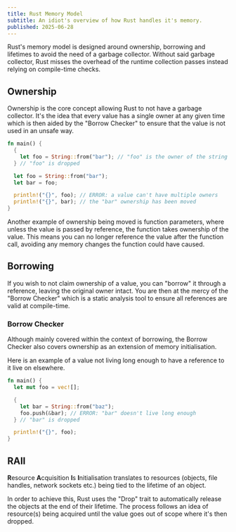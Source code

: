 ```yaml
---
title: Rust Memory Model
subtitle: An idiot's overview of how Rust handles it's memory.
published: 2025-06-28
---
```


Rust's memory model is designed around ownership, borrowing and lifetimes to
avoid the need of a garbage collector. Without said garbage collector, Rust
misses the overhead of the runtime collection passes instead relying on
compile-time checks.

## Ownership

Ownership is the core concept allowing Rust to not have a garbage collector.
It's the idea that every value has a single owner at any given time which is
then aided by the "Borrow Checker" to ensure that the value is not used in an
unsafe way.

```rust
fn main() {
  {
    let foo = String::from("bar"); // "foo" is the owner of the string
  } // "foo" is dropped

  let foo = String::from("bar");
  let bar = foo;

  println!("{}", foo); // ERROR: a value can't have multiple owners
  println!("{}", bar); // the "bar" ownership has been moved
}
```

Another example of ownership being moved is function parameters, where unless
the value is passed by reference, the function takes ownership of the value.
This means you can no longer reference the value after the function call,
avoiding any memory changes the function could have caused.

## Borrowing

If you wish to not claim ownership of a value, you can "borrow" it through a
reference, leaving the original owner intact. You are then at the mercy of the
"Borrow Checker" which is a static analysis tool to ensure all references are
valid at compile-time.

### Borrow Checker

Although mainly covered within the context of borrowing, the Borrow Checker also
covers ownership as an extension of memory initialisation.

Here is an example of a value not living long enough to have a reference to it
live on elsewhere.

```rust
fn main() {
  let mut foo = vec![];

  {
    let bar = String::from("baz");
    foo.push(&bar); // ERROR: "bar" doesn't live long enough
  } // "bar" is dropped

  println!("{}", foo);
}
```

## RAII

**R**esource **A**cquisition **I**s **I**nitialisation translates to resources
(objects, file handles, network sockets etc.) being tied to the lifetime of an
object.

In order to achieve this, Rust uses the "Drop" trait to automatically release
the objects at the end of their lifetime. The process follows an idea of
resource(s) being acquired until the value goes out of scope where it's then
dropped.
